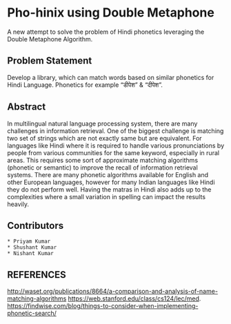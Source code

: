 # Pho-hinix using Double Metaphone
A new attempt to solve the problem of Hindi phonetics leveraging the Double Metaphone Algorithm.

## Problem Statement
Develop a library, which can match words based on similar phonetics for Hindi Language. 
Phonetics for example “डीपेश” & “दीपेश”.

## Abstract
In multilingual natural language processing system, there are many challenges in information retrieval. One of the biggest challenge is matching two set of strings which are not exactly same but are equivalent. For languages like Hindi where it is required to handle various pronunciations by people from various communities for the same keyword, especially in rural
areas. This requires some sort of approximate matching algorithms (phonetic or semantic) to improve the recall of information retrieval systems. There are many phonetic algorithms available for English and other European languages, however for many Indian languages like Hindi they do not perform well. Having the matras in Hindi also adds up to the complexities where a small variation in spelling can impact the results heavily.

## Contributors
	* Priyam Kumar
	* Shushant Kumar
	* Nishant Kumar

## REFERENCES
http://waset.org/publications/8664/a-comparison-and-analysis-of-name-matching-algorithms
https://web.stanford.edu/class/cs124/lec/med.
https://findwise.com/blog/things-to-consider-when-implementing-phonetic-search/



